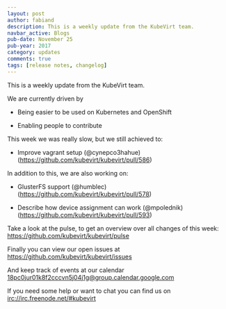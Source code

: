 ```yaml
---
layout: post
author: fabiand
description: This is a weekly update from the KubeVirt team.
navbar_active: Blogs
pub-date: November 25
pub-year: 2017
category: updates
comments: true
tags: [release notes, changelog]
---
```


This is a weekly update from the KubeVirt team.

We are currently driven by

- Being easier to be used on Kubernetes and OpenShift

- Enabling people to contribute

<!-- more -->

This week we was really slow, but we still achieved to:

- Improve vagrant setup (@cynepco3hahue)
  (<https://github.com/kubevirt/kubevirt/pull/586>)

In addition to this, we are also working on:

- GlusterFS support (@humblec)
  (<https://github.com/kubevirt/kubevirt/pull/578>)

- Describe how device assignment can work (@mpolednik)
  (<https://github.com/kubevirt/kubevirt/pull/593>)

Take a look at the pulse, to get an overview over all changes of this
week: <https://github.com/kubevirt/kubevirt/pulse>

Finally you can view our open issues at
<https://github.com/kubevirt/kubevirt/issues>

And keep track of events at our calendar
[18pc0jur01k8f2cccvn5j04j1g@group.calendar.google.com](https://calendar.google.com/calendar/embed?src=18pc0jur01k8f2cccvn5j04j1g@group.calendar.google.com)

If you need some help or want to chat you can find us on
<irc://irc.freenode.net/#kubevirt>
